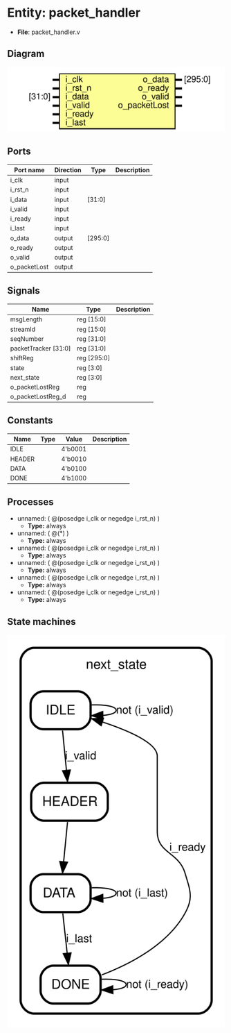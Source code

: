 
# Entity: packet_handler 
- **File**: packet_handler.v

## Diagram
![Diagram](packet_handler.svg "Diagram")
## Ports

| Port name    | Direction | Type    | Description |
| ------------ | --------- | ------- | ----------- |
| i_clk        | input     |         |             |
| i_rst_n      | input     |         |             |
| i_data       | input     | [31:0]  |             |
| i_valid      | input     |         |             |
| i_ready      | input     |         |             |
| i_last       | input     |         |             |
| o_data       | output    | [295:0] |             |
| o_ready      | output    |         |             |
| o_valid      | output    |         |             |
| o_packetLost | output    |         |             |

## Signals

| Name                 | Type        | Description |
| -------------------- | ----------- | ----------- |
| msgLength            | reg [15:0]  |             |
| streamId             | reg [15:0]  |             |
| seqNumber            | reg [31:0]  |             |
| packetTracker [31:0] | reg [31:0]  |             |
| shiftReg             | reg [295:0] |             |
| state                | reg [3:0]   |             |
| next_state           | reg [3:0]   |             |
| o_packetLostReg      | reg         |             |
| o_packetLostReg_d    | reg         |             |

## Constants

| Name   | Type | Value   | Description |
| ------ | ---- | ------- | ----------- |
| IDLE   |      | 4'b0001 |             |
| HEADER |      | 4'b0010 |             |
| DATA   |      | 4'b0100 |             |
| DONE   |      | 4'b1000 |             |

## Processes
- unnamed: ( @(posedge i_clk or negedge i_rst_n) )
  - **Type:** always
- unnamed: ( @(*) )
  - **Type:** always
- unnamed: ( @(posedge i_clk or negedge i_rst_n) )
  - **Type:** always
- unnamed: ( @(posedge i_clk or negedge i_rst_n) )
  - **Type:** always
- unnamed: ( @(posedge i_clk or negedge i_rst_n) )
  - **Type:** always
- unnamed: ( @(posedge i_clk or negedge i_rst_n) )
  - **Type:** always

## State machines

![Diagram_state_machine_0]( fsm_packet_handler_00.svg "Diagram")
